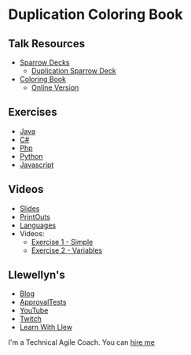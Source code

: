 # Duplication Coloring Book
## Talk Resources
* [Sparrow Decks](http://llewellynfalco.blogspot.com/p/sparrow-decks.html)
  * [Duplication Sparrow Deck](https://drive.google.com/file/d/0B5pFqRaidolKeHhuZmRFYXVoRXM/view)
* [Coloring Book](https://github.com/LearnWithLlew/DuplicationColoringBook) 
  * [Online Version](https://github.com/LearnWithLlew/DuplicationColoringBook/tree/master/OnlineVersion/ColoringBook)

## Exercises
* [Java](https://github.com/LearnWithLlew/DuplicationKata.java)  
* [C#](https://github.com/LearnWithLlew/DuplicationKata.Net)  
* [Php](https://github.com/LearnWithLlew/DuplicationKata.php)  
* [Python](https://github.com/LearnWithLlew/DuplicationKata.Python)  
* [Javascript](https://github.com/LearnWithLlew/DuplicationKata.js)

## Videos

* [Slides](https://github.com/LearnWithLlew/DuplicationColoringBook/Talks/blob/master/DuplicationColoringBook.pptx)
* [PrintOuts](https://github.com/LearnWithLlew/DuplicationColoringBook/raw/master/Workshop_Printouts_Complete.pdf)
* [Languages](https://github.com/LearnWithLlew/DuplicationColoringBook#code-exercises)
* Videos:
    * [Exercise 1 - Simple ](https://www.youtube.com/watch?v=zAqv7jyd6nw&list=PLb4ON7iRsxZPj-xXfFLPCkQknE9rIMK1q)
    * [Exercise 2 - Variables](https://www.youtube.com/watch?v=Fw-knDwOZTU)


## Llewellyn's <!-- include: llewellyn.md -->

* [Blog](http://llewellynfalco.blogspot.com/)
* [ApprovalTests](https://github.com/approvals/)
* [YouTube](https://www.youtube.com/user/isidoreus/videos)
* [Twitch](https://www.twitch.tv/llewellynfalco)
* [Learn With Llew](https://github.com/LearnWithLlew)

I'm a Technical Agile Coach. You can [hire me](http://llewellynfalco.blogspot.com/p/hire-me.html)
 <!-- endInclude -->

